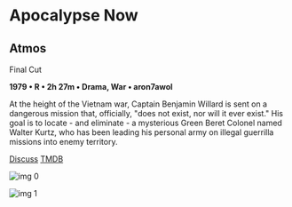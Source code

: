 # Apocalypse Now

## Atmos

Final Cut

**1979 • R • 2h 27m • Drama, War • aron7awol**

At the height of the Vietnam war, Captain Benjamin Willard is sent on a dangerous mission that, officially, "does not exist, nor will it ever exist." His goal is to locate - and eliminate - a mysterious Green Beret Colonel named Walter Kurtz, who has been leading his personal army on illegal guerrilla missions into enemy territory.

[Discuss](https://www.avsforum.com/threads/bass-eq-for-filtered-movies.2995212/post-58470962)  [TMDB](28)

![img 0](https://i.imgur.com/gHnu7a8.jpg)

![img 1](https://i.imgur.com/PmrUa6H.png)

